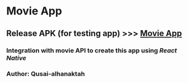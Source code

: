 # Movie App

## Release APK (for testing app) >>> [Movie App](https://drive.google.com/file/d/17QOrSPpchuUZzUqgiEEiVGOfBhvawwZc/view?usp=sharing)

### Integration with movie API to create this app using *React Native*
### Author: Qusai-alhanaktah

